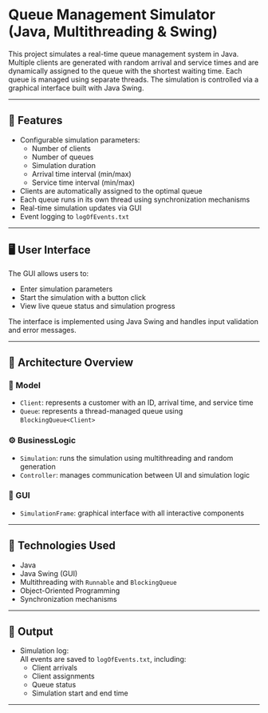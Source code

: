 # Queue Management Simulator (Java, Multithreading & Swing)

This project simulates a real-time queue management system in Java. Multiple clients are generated with random arrival and service times and are dynamically assigned to the queue with the shortest waiting time. Each queue is managed using separate threads. The simulation is controlled via a graphical interface built with Java Swing.

---

## 🧠 Features

- Configurable simulation parameters:
  - Number of clients
  - Number of queues
  - Simulation duration
  - Arrival time interval (min/max)
  - Service time interval (min/max)
- Clients are automatically assigned to the optimal queue
- Each queue runs in its own thread using synchronization mechanisms
- Real-time simulation updates via GUI
- Event logging to `logOfEvents.txt`

---

## 🖥️ User Interface

The GUI allows users to:
- Enter simulation parameters
- Start the simulation with a button click
- View live queue status and simulation progress

The interface is implemented using Java Swing and handles input validation and error messages.

---

## 🧩 Architecture Overview

### 🧪 Model
- `Client`: represents a customer with an ID, arrival time, and service time
- `Queue`: represents a thread-managed queue using `BlockingQueue<Client>`

### ⚙️ BusinessLogic
- `Simulation`: runs the simulation using multithreading and random generation
- `Controller`: manages communication between UI and simulation logic

### 🎨 GUI
- `SimulationFrame`: graphical interface with all interactive components

---

## 🔧 Technologies Used

- Java
- Java Swing (GUI)
- Multithreading with `Runnable` and `BlockingQueue`
- Object-Oriented Programming
- Synchronization mechanisms

---

## 📁 Output

- Simulation log:  
  All events are saved to `logOfEvents.txt`, including:
  - Client arrivals
  - Client assignments
  - Queue status
  - Simulation start and end time

---

